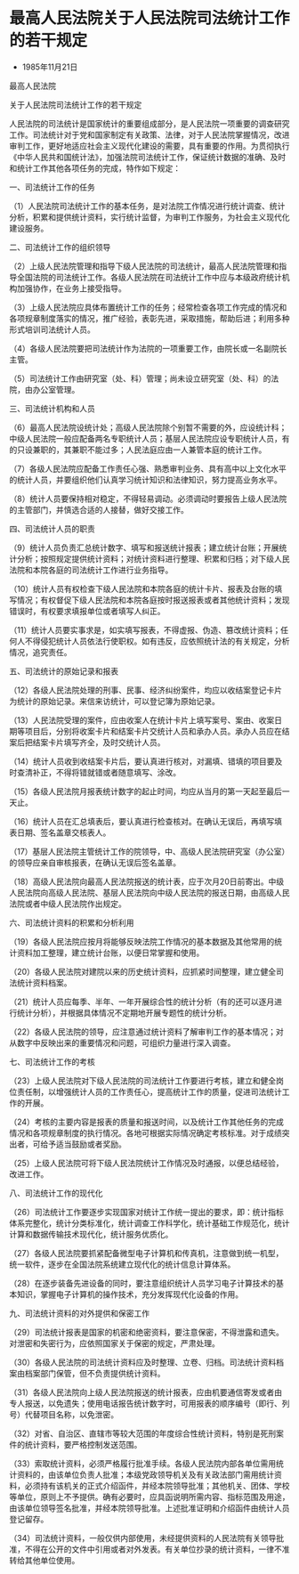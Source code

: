 # 最高人民法院关于人民法院司法统计工作的若干规定

- 1985年11月21日

<!-- INFO END -->

最高人民法院

关于人民法院司法统计工作的若干规定

人民法院的司法统计是国家统计的重要组成部分，是人民法院一项重要的调查研究工作。司法统计对于党和国家制定有关政策、法律，对于人民法院掌握情况，改进审判工作，更好地适应社会主义现代化建设的需要，具有重要的作用。为贯彻执行《中华人民共和国统计法》，加强法院司法统计工作，保证统计数据的准确、及时和统计工作其他各项任务的完成，特作如下规定：

一、司法统计工作的任务

（1）人民法院司法统计工作的基本任务，是对法院工作情况进行统计调查、统计分析，积累和提供统计资料，实行统计监督，为审判工作服务，为社会主义现代化建设服务。

二、司法统计工作的组织领导

（2）上级人民法院管理和指导下级人民法院的司法统计，最高人民法院管理和指导全国法院的司法统计工作。各级人民法院在司法统计工作中应与本级政府统计机构加强协作，在业务上接受指导。

（3）上级人民法院应具体布置统计工作的任务；经常检查各项工作完成的情况和各项规章制度落实的情况，推广经验，表彰先进，采取措施，帮助后进；利用多种形式培训司法统计人员。

（4）各级人民法院要把司法统计作为法院的一项重要工作，由院长或一名副院长主管。

（5）司法统计工作由研究室（处、科）管理；尚未设立研究室（处、科）的法院，由办公室管理。

三、司法统计机构和人员

（6）最高人民法院设统计处；高级人民法院除个别暂不需要的外，应设统计科；中级人民法院一般应配备两名专职统计人员；基层人民法院应设专职统计人员，有的只设兼职的，其兼职不能过多；人民法庭应由一人兼管本庭的统计工作。

（7）各级人民法院应配备工作责任心强、熟悉审判业务、具有高中以上文化水平的统计人员，并要组织他们认真学习统计知识和法律知识，努力提高业务水平。

（8）统计人员要保持相对稳定，不得轻易调动。必须调动时要报告上级人民法院的主管部门，并慎选合适的人接替，做好交接工作。

四、司法统计人员的职责

（9）统计人员负责汇总统计数字、填写和报送统计报表；建立统计台账；开展统计分析；按照规定提供统计资料；对统计资料进行整理、积累和归档；对下级人民法院和本院各庭的司法统计工作进行业务指导。

（10）统计人员有权检查下级人民法院和本院各庭的统计卡片、报表及台账的填写情况；有权督促下级人民法院和本院各庭按时报送报表或者其他统计资料；发现错误时，有权要求填报单位或者填写人纠正。

（11）统计人员要实事求是，如实填写报表，不得虚报、伪造、篡改统计资料；任何人不得侵犯统计人员依法行使职权。如有违反，应依照统计法的有关规定，分析情况，追究责任。

五、司法统计的原始记录和报表

（12）各级人民法院处理的刑事、民事、经济纠纷案件，均应以收结案登记卡片为统计的原始记录。来信来访统计，可以登记簿为原始记录。

（13）人民法院受理的案件，应由收案人在统计卡片上填写案号、案由、收案日期等项目后，分别将收案卡片和结案卡片交统计人员和承办人员。承办人员应在结案后把结案卡片填写齐全，及时交统计人员。

（14）统计人员收到收结案卡片后，要认真进行核对，对漏填、错填的项目要及时查清补正，不得将错就错或者随意填写、涂改。

（15）各级人民法院月报表统计数字的起止时间，均应从当月的第一天起至最后一天止。

（16）统计人员在汇总填表后，要认真进行检查核对。在确认无误后，再填写填表日期、签名盖章交核表人。

（17）基层人民法院主管统计工作的院领导，中、高级人民法院研究室（办公室）的领导应亲自审核报表，在确认无误后签名盖章。

（18）高级人民法院向最高人民法院报送的统计表，应于次月20日前寄出。中级人民法院向高级人民法院、基层人民法院向中级人民法院的报送日期，由高级人民法院或者中级人民法院作出规定。

六、司法统计资料的积累和分析利用

（19）各级人民法院应按月将能够反映法院工作情况的基本数据及其他常用的统计资料加工整理，建立统计台账，以便日常掌握和使用。

（20）各级人民法院对建院以来的历史统计资料，应抓紧时间整理，建立健全司法统计资料档案。

（21）统计人员应每季、半年、一年开展综合性的统计分析（有的还可以逐月进行统计分析），并根据具体情况不定期地开展专题性的统计分析。

（22）各级人民法院的领导，应注意通过统计资料了解审判工作的基本情况；对从数字中反映出来的重要情况和问题，可组织力量进行深入调查。

七、司法统计工作的考核

（23）上级人民法院对下级人民法院的司法统计工作要进行考核，建立和健全岗位责任制，以增强统计人员的工作责任心，提高统计工作的质量，促进司法统计工作的开展。

（24）考核的主要内容是报表的质量和报送时间，以及统计工作其他任务的完成情况和各项规章制度的执行情况。各地可根据实际情况确定考核标准。对于成绩突出者，可给予适当鼓励或者奖励。

（25）上级人民法院可将下级人民法院统计工作情况及时通报，以便总结经验，改进工作。

八、司法统计工作的现代化

（26）司法统计工作要逐步实现国家对统计工作统一提出的要求，即：统计指标体系完整化，统计分类标准化，统计调查工作科学化，统计基础工作规范化，统计计算和数据传输技术现代化，统计服务优质化。

（27）各级人民法院要抓紧配备微型电子计算机和传真机，注意做到统一机型，统一软件，逐步在全国法院系统建立现代化的统计信息计算体系。

（28）在逐步装备先进设备的同时，要注意组织统计人员学习电子计算技术的基本知识，掌握电子计算机的操作技术，充分发挥现代化设备的作用。

九、司法统计资料的对外提供和保密工作

（29）司法统计报表是国家的机密和绝密资料，要注意保密，不得泄露和遗失。对泄密和失密行为，应依照国家关于保密的规定，严肃处理。

（30）各级人民法院的司法统计资料应及时整理、立卷、归档。司法统计资料档案由档案部门保管，但不负责提供统计资料。

（31）各级人民法院向上级人民法院报送的统计报表，应由机要通信寄发或者由专人报送，以免遗失；使用电话报告统计数字时，可用报表的顺序编号（即行、列号）代替项目名称，以免泄密。

（32）对省、自治区、直辖市等较大范围的年度综合性统计资料，特别是死刑案件的统计资料，要严格控制发送范围。

（33）索取统计资料，必须严格履行批准手续。各级人民法院内部各单位需用统计资料的，由该单位负责人批准；本级党政领导机关及有关政法部门需用统计资料，必须持有该机关的正式介绍函件，并经本院领导批准；其他机关、团体、学校等单位，原则上不予提供。确有必要时，应具函说明所需内容、指标范围及用途，由该单位领导签名批准，并经本院领导批准。上述批准证明和介绍函件由统计人员登记留存。

（34）司法统计资料，一般仅供内部使用，未经提供资料的人民法院有关领导批准，不得在公开的文件中引用或者对外发表。有关单位抄录的统计资料，一律不准转给其他单位使用。
